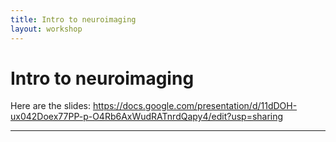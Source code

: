 ```yaml
---
title: Intro to neuroimaging
layout: workshop
---
```


# Intro to neuroimaging

Here are the slides:
https://docs.google.com/presentation/d/11dDOH-ux042Doex77PP-p-O4Rb6AxWudRATnrdQapy4/edit?usp=sharing

--------



